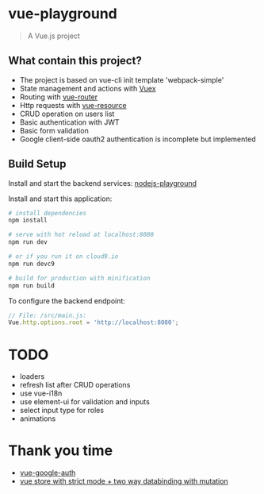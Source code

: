 # vue-playground

> A Vue.js project

## What contain this project?

- The project is based on vue-cli init template 'webpack-simple'
- State management and actions with [Vuex](https://github.com/vuejs/vuex)
- Routing with [vue-router](https://github.com/vuejs/vue-router)
- Http requests with [vue-resource](https://github.com/pagekit/vue-resource)
- CRUD operation on users list
- Basic authentication with JWT
- Basic form validation
- Google client-side oauth2 authentication is incomplete but implemented

## Build Setup

Install and start the backend services: [nodejs-playground](https://github.com/alessandrodeste/nodejs-playground)

Install and start this application:

``` bash
# install dependencies
npm install

# serve with hot reload at localhost:8080
npm run dev

# or if you run it on cloud9.io
npm run devc9

# build for production with minification
npm run build
```

To configure the backend endpoint: 

``` js
// File: /src/main.js:
Vue.http.options.root = 'http://localhost:8080';
```

# TODO

- loaders
- refresh list after CRUD operations
- use vue-i18n
- use element-ui for validation and inputs
- select input type for roles
- animations
 
# Thank you time
- [vue-google-auth](https://github.com/simmatrix/vue-google-auth/blob/master/sample.html)
- [vue store with strict mode + two way databinding with mutation](https://ypereirareis.github.io/blog/2017/04/25/vuejs-two-way-data-binding-state-management-vuex-strict-mode/)